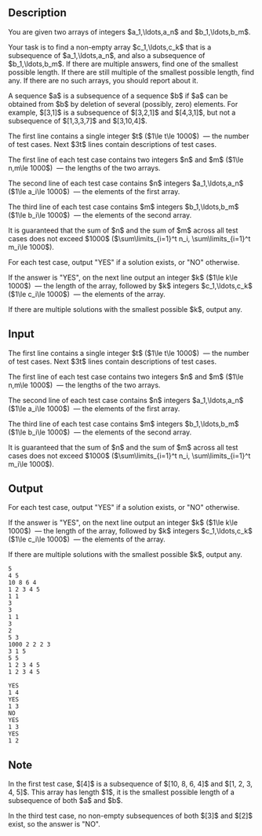 ## Description

<div><p>You are given two arrays of integers $a_1,\ldots,a_n$ and $b_1,\ldots,b_m$.</p><p>Your task is to find a <span class="tex-font-style-bf">non-empty</span> array $c_1,\ldots,c_k$ that is a subsequence of $a_1,\ldots,a_n$, and also a subsequence of $b_1,\ldots,b_m$. If there are multiple answers, find one of the <span class="tex-font-style-bf">smallest</span> possible length. If there are still multiple of the smallest possible length, find any. If there are no such arrays, you should report about it.</p><p>A sequence $a$ is a subsequence of a sequence $b$ if $a$ can be obtained from $b$ by deletion of several (possibly, zero) elements. For example, $[3,1]$ is a subsequence of $[3,2,1]$ and $[4,3,1]$, but not a subsequence of $[1,3,3,7]$ and $[3,10,4]$.</p></div><div class="input-specification"><p>The first line contains a single integer $t$ ($1\le t\le 1000$) &nbsp;— the number of test cases. Next $3t$ lines contain descriptions of test cases.</p><p>The first line of each test case contains two integers $n$ and $m$ ($1\le n,m\le 1000$) &nbsp;— the lengths of the two arrays.</p><p>The second line of each test case contains $n$ integers $a_1,\ldots,a_n$ ($1\le a_i\le 1000$) &nbsp;— the elements of the first array.</p><p>The third line of each test case contains $m$ integers $b_1,\ldots,b_m$ ($1\le b_i\le 1000$) &nbsp;— the elements of the second array.</p><p>It is guaranteed that the sum of $n$ and the sum of $m$ across all test cases does not exceed $1000$ ($\sum\limits_{i=1}^t n_i, \sum\limits_{i=1}^t m_i\le 1000$).</p></div><div class="output-specification"><p>For each test case, output "<span class="tex-font-style-tt">YES</span>" if a solution exists, or "<span class="tex-font-style-tt">NO</span>" otherwise.</p><p>If the answer is "<span class="tex-font-style-tt">YES</span>", on the next line output an integer $k$ ($1\le k\le 1000$) &nbsp;— the length of the array, followed by $k$ integers $c_1,\ldots,c_k$ ($1\le c_i\le 1000$) &nbsp;— the elements of the array.</p><p>If there are multiple solutions with the smallest possible $k$, output any.</p></div>

## Input

<p>The first line contains a single integer $t$ ($1\le t\le 1000$) &nbsp;— the number of test cases. Next $3t$ lines contain descriptions of test cases.</p><p>The first line of each test case contains two integers $n$ and $m$ ($1\le n,m\le 1000$) &nbsp;— the lengths of the two arrays.</p><p>The second line of each test case contains $n$ integers $a_1,\ldots,a_n$ ($1\le a_i\le 1000$) &nbsp;— the elements of the first array.</p><p>The third line of each test case contains $m$ integers $b_1,\ldots,b_m$ ($1\le b_i\le 1000$) &nbsp;— the elements of the second array.</p><p>It is guaranteed that the sum of $n$ and the sum of $m$ across all test cases does not exceed $1000$ ($\sum\limits_{i=1}^t n_i, \sum\limits_{i=1}^t m_i\le 1000$).</p>

## Output

<p>For each test case, output "<span class="tex-font-style-tt">YES</span>" if a solution exists, or "<span class="tex-font-style-tt">NO</span>" otherwise.</p><p>If the answer is "<span class="tex-font-style-tt">YES</span>", on the next line output an integer $k$ ($1\le k\le 1000$) &nbsp;— the length of the array, followed by $k$ integers $c_1,\ldots,c_k$ ($1\le c_i\le 1000$) &nbsp;— the elements of the array.</p><p>If there are multiple solutions with the smallest possible $k$, output any.</p>





```input1
5
4 5
10 8 6 4
1 2 3 4 5
1 1
3
3
1 1
3
2
5 3
1000 2 2 2 3
3 1 5
5 5
1 2 3 4 5
1 2 3 4 5
```




```output1
YES
1 4
YES
1 3
NO
YES
1 3
YES
1 2
```



## Note

<p>In the first test case, $[4]$ is a subsequence of $[10, 8, 6, 4]$ and $[1, 2, 3, 4, 5]$. This array has length $1$, it is the smallest possible length of a subsequence of both $a$ and $b$.</p><p>In the third test case, no non-empty subsequences of both $[3]$ and $[2]$ exist, so the answer is "<span class="tex-font-style-tt">NO</span>".</p>
